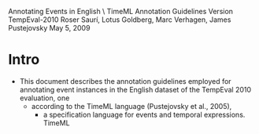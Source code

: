 Annotating Events in English \\ TimeML Annotation Guidelines
  Version TempEval-2010
Roser Saurı́, Lotus Goldberg, Marc Verhagen, James Pustejovsky
May 5, 2009

# Intro

* This document describes the annotation guidelines employed for annotating
  event instances in the English dataset of the TempEval 2010 evaluation, one
  * according to the TimeML language (Pustejovsky et al., 2005), 
    * a specification language for events and temporal expressions. TimeML 
